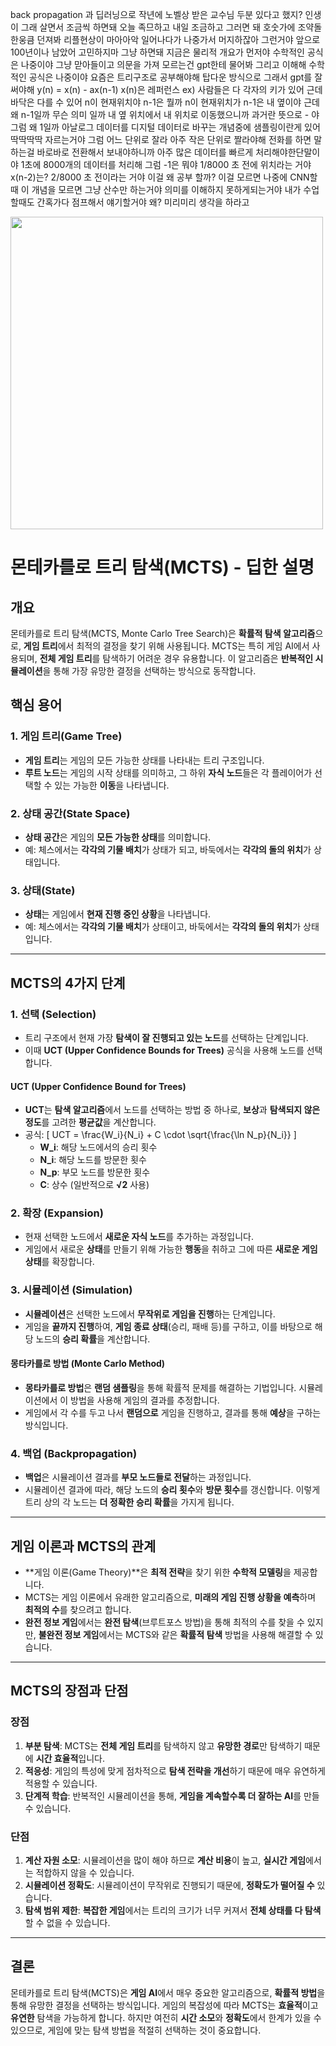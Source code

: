back propagation 과 딥러닝으로 작년에 노벨상 받은 교수님 두분 있다고 했지? 인생이 그래 살면서 조금씩 하면돼 오늘 족므하고 내일 조금하고 그러면 돼 호숫가에 조약돌 한웅큼 던져봐 리플현상이 마아아악 일어나다가 나중가서 머지하잖아 그런거야
앞으로 100년이나 남았어 고민하지마 그냥 하면돼 지금은 물리적 개요가 먼저야 수학적인 공식은 나중이야 그냥 맏아들이고 의문을 가져 모르는건 gpt한테 물어봐 그리고 이해해 수학적인 공식은 나중이야 요즘은 트리구조로 공부해야해 탑다운 방식으로 그래서 gpt를 잘써야해
y(n) = x(n) - ax(n-1)
x(n)은 레퍼런스
ex) 사람들은 다 각자의 키가 있어 근데 바닥은 다를 수 있어 n이 현재위치야 n-1은 뭘까 n이 현재위치가 n-1은 내 옆이야 근데 왜 n-1일까 무슨 의미 일까 내 옆 위치에서 내 위치로 이동했으니까 과거란 뜻으로 - 야 그럼 왜 1일까
아날로그 데이터를 디지털 데이터로 바꾸는 개념중에 샘플링이란게 있어 딱딱딱딱 자르는거야 그럼 어느 단위로 잘라 아주 작은 단위로 짤라야해 전화를 하면 말하는걸 바로바로 전환해서 보내야하니까 아주 많은 데이터를 빠르게 처리해야한단말이야
1초에 8000개의 데이터를 처리해 그럼 -1은 뭐야 1/8000 초 전에 위치라는 거야
x(n-2)는? 2/8000 초 전이라는 거야
이걸 왜 공부 할까? 이걸 모르면 나중에 CNN할때 이 개념을 모르면 그냥 산수만 하는거야 의미를 이해하지 못하게되는거야
내가 수업할때도 간혹가다 점프해서 얘기할거야 왜? 미리미리 생각을 하라고

<img src="https://github.com/user-attachments/assets/7dc61d31-d9ee-4c75-9866-704a1dabf61e" width="500"> 



# 몬테카를로 트리 탐색(MCTS) - 딥한 설명

## 개요
몬테카를로 트리 탐색(MCTS, Monte Carlo Tree Search)은 **확률적 탐색 알고리즘**으로, **게임 트리**에서 최적의 결정을 찾기 위해 사용됩니다. MCTS는 특히 게임 AI에서 사용되며, **전체 게임 트리**를 탐색하기 어려운 경우 유용합니다. 이 알고리즘은 **반복적인 시뮬레이션**을 통해 가장 유망한 결정을 선택하는 방식으로 동작합니다.

## 핵심 용어

### 1. 게임 트리(Game Tree)
- **게임 트리**는 게임의 모든 가능한 상태를 나타내는 트리 구조입니다.
- **루트 노드**는 게임의 시작 상태를 의미하고, 그 하위 **자식 노드**들은 각 플레이어가 선택할 수 있는 가능한 **이동**을 나타냅니다.
  
### 2. 상태 공간(State Space)
- **상태 공간**은 게임의 **모든 가능한 상태**를 의미합니다.
- 예: 체스에서는 **각각의 기물 배치**가 상태가 되고, 바둑에서는 **각각의 돌의 위치**가 상태입니다.

### 3. 상태(State)
- **상태**는 게임에서 **현재 진행 중인 상황**을 나타냅니다. 
- 예: 체스에서는 **각각의 기물 배치**가 상태이고, 바둑에서는 **각각의 돌의 위치**가 상태입니다.

---

## MCTS의 4가지 단계

### 1. 선택 (Selection)
- 트리 구조에서 현재 가장 **탐색이 잘 진행되고 있는 노드**를 선택하는 단계입니다.
- 이때 **UCT (Upper Confidence Bounds for Trees)** 공식을 사용해 노드를 선택합니다.

#### UCT (Upper Confidence Bound for Trees)
- **UCT**는 **탐색 알고리즘**에서 노드를 선택하는 방법 중 하나로, **보상**과 **탐색되지 않은 정도**를 고려한 **평균값**을 계산합니다.
- 공식:
  \[
  UCT = \frac{W_i}{N_i} + C \cdot \sqrt{\frac{\ln N_p}{N_i}}
  \]
  - **W_i**: 해당 노드에서의 승리 횟수
  - **N_i**: 해당 노드를 방문한 횟수
  - **N_p**: 부모 노드를 방문한 횟수
  - **C**: 상수 (일반적으로 **√2** 사용)

### 2. 확장 (Expansion)
- 현재 선택한 노드에서 **새로운 자식 노드**를 추가하는 과정입니다.
- 게임에서 새로운 **상태**를 만들기 위해 가능한 **행동**을 취하고 그에 따른 **새로운 게임 상태**를 확장합니다.

### 3. 시뮬레이션 (Simulation)
- **시뮬레이션**은 선택한 노드에서 **무작위로 게임을 진행**하는 단계입니다.
- 게임을 **끝까지 진행**하여, **게임 종료 상태**(승리, 패배 등)를 구하고, 이를 바탕으로 해당 노드의 **승리 확률**을 계산합니다.

#### 몽타카를로 방법 (Monte Carlo Method)
- **몽타카를로 방법**은 **랜덤 샘플링**을 통해 확률적 문제를 해결하는 기법입니다. 시뮬레이션에서 이 방법을 사용해 게임의 결과를 추정합니다.
- 게임에서 각 수를 두고 나서 **랜덤으로** 게임을 진행하고, 결과를 통해 **예상**을 구하는 방식입니다.

### 4. 백업 (Backpropagation)
- **백업**은 시뮬레이션 결과를 **부모 노드들로 전달**하는 과정입니다.
- 시뮬레이션 결과에 따라, 해당 노드의 **승리 횟수**와 **방문 횟수**를 갱신합니다. 이렇게 트리 상의 각 노드는 **더 정확한 승리 확률**을 가지게 됩니다.

---

## 게임 이론과 MCTS의 관계
- **게임 이론(Game Theory)**은 **최적 전략**을 찾기 위한 **수학적 모델링**을 제공합니다.
- MCTS는 게임 이론에서 유래한 알고리즘으로, **미래의 게임 진행 상황을 예측**하며 **최적의 수**를 찾으려고 합니다.
- **완전 정보 게임**에서는 **완전 탐색**(브루트포스 방법)을 통해 최적의 수를 찾을 수 있지만, **불완전 정보 게임**에서는 MCTS와 같은 **확률적 탐색** 방법을 사용해 해결할 수 있습니다.

---

## MCTS의 장점과 단점

### 장점
1. **부분 탐색**: MCTS는 **전체 게임 트리**를 탐색하지 않고 **유망한 경로**만 탐색하기 때문에 **시간 효율적**입니다.
2. **적응성**: 게임의 특성에 맞게 점차적으로 **탐색 전략을 개선**하기 때문에 매우 유연하게 적용할 수 있습니다.
3. **단계적 학습**: 반복적인 시뮬레이션을 통해, **게임을 계속할수록 더 잘하는 AI**를 만들 수 있습니다.

### 단점
1. **계산 자원 소모**: 시뮬레이션을 많이 해야 하므로 **계산 비용**이 높고, **실시간 게임**에서는 적합하지 않을 수 있습니다.
2. **시뮬레이션 정확도**: 시뮬레이션이 무작위로 진행되기 때문에, **정확도가 떨어질 수** 있습니다.
3. **탐색 범위 제한**: **복잡한 게임**에서는 트리의 크기가 너무 커져서 **전체 상태를 다 탐색**할 수 없을 수 있습니다.

---

## 결론
몬테카를로 트리 탐색(MCTS)은 **게임 AI**에서 매우 중요한 알고리즘으로, **확률적 방법**을 통해 유망한 결정을 선택하는 방식입니다. 게임의 복잡성에 따라 MCTS는 **효율적**이고 **유연한** 탐색을 가능하게 합니다. 하지만 여전히 **시간 소모**와 **정확도**에서 한계가 있을 수 있으므로, 게임에 맞는 탐색 방법을 적절히 선택하는 것이 중요합니다.
